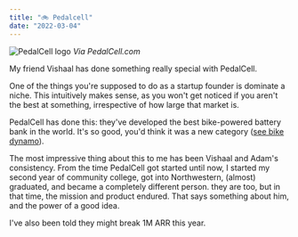 ```yaml
---
title: "🚲 Pedalcell"
date: "2022-03-04"
---
```


![PedalCell logo](https://cdn.shopify.com/s/files/1/0254/6935/4059/files/Full_logo_black_1_1080x.png?v=1617533465)
_Via PedalCell.com_

My friend Vishaal has done something really special with PedalCell. 

One of the things you're supposed to do as a startup founder is dominate a niche. This intuitively makes sense, as you won't get noticed if you aren't the best at something, irrespective of how large that market is. 

PedalCell has done this: they've developed the best bike-powered battery bank in the world. It's so good, you'd think it was a new category ([see bike dynamo](https://en.wikipedia.org/wiki/Bottle_dynamo)).

The most impressive thing about this to me has been Vishaal and Adam's consistency. From the time PedalCell got started until now, I started my second year of community college, got into Northwestern, (almost) graduated, and became a completely different person. they are too, but in that time, the mission and product endured. That says something about him, and the power of a good idea. 

I've also been told they might break 1M ARR this year. 
